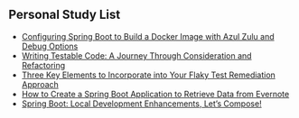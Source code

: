 ## Personal Study List
<!-- BLOG-POST-LIST:START -->
- [Configuring Spring Boot to Build a Docker Image with Azul Zulu and Debug Options](https://foojay.io/today/configuring-spring-boot-to-build-a-docker-image-with-azul-zulu-and-debug-options/)
- [Writing Testable Code: A Journey Through Consideration and Refactoring](https://foojay.io/today/writing-testable-code-a-journey-through-consideration-and-refactoring/)
- [Three Key Elements to Incorporate into Your Flaky Test Remediation Approach](https://foojay.io/today/three-key-elements-to-incorporate-into-your-flaky-test-remediation-approach/)
- [How to Create a Spring Boot Application to Retrieve Data from Evernote](https://foojay.io/today/how-to-create-a-spring-boot-application-to-retrieve-data-from-evernote/)
- [Spring Boot: Local Development Enhancements, Let’s Compose!](https://foojay.io/today/spring-boot-local-development-enhancements-lets-compose/)
<!-- BLOG-POST-LIST:END -->  
